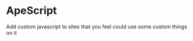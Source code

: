 ApeScript
=========

Add custom javascript to sites that you feel could use some custom things on it